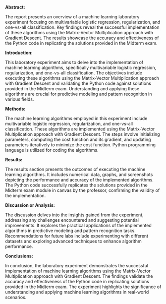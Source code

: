 **Abstract:**

The report presents an overview of a machine learning laboratory experiment focusing on multivariable logistic regression, regularization, and one-vs-all classification. Key findings reveal the successful implementation of these algorithms using the Matrix-Vector Multiplication approach with Gradient Descent. The results showcase the accuracy and effectiveness of the Python code in replicating the solutions provided in the Midterm exam. 

**Introduction:**

This laboratory experiment aims to delve into the implementation of machine learning algorithms, specifically multivariable logistic regression, regularization, and one-vs-all classification. The objectives include executing these algorithms using the Matrix-Vector Multiplication approach with Gradient Descent and validating the Python code against solutions provided in the Midterm exam. Understanding and applying these algorithms are crucial for predictive modeling and pattern recognition in various fields. 

**Methods:**

The machine learning algorithms employed in this experiment include multivariable logistic regression, regularization, and one-vs-all classification. These algorithms are implemented using the Matrix-Vector Multiplication approach with Gradient Descent. The steps involve initializing parameters, computing the cost function and its gradient, and updating parameters iteratively to minimize the cost function. Python programming language is utilized for coding the algorithms. 

**Results:**

The results section presents the outcomes of executing the machine learning algorithms. It includes numerical data, graphs, and screenshots depicting the performance and accuracy of the implemented algorithms. The Python code successfully replicates the solutions provided in the Midterm exam module in canvas by the professor, confirming the validity of the implementation. 

**Discussion or Analysis:**

The discussion delves into the insights gained from the experiment, addressing any challenges encountered and suggesting potential improvements. It explores the practical applications of the implemented algorithms in predictive modeling and pattern recognition tasks. Recommendations for future labs include experimenting with different datasets and exploring advanced techniques to enhance algorithm performance. 

**Conclusions:**

In conclusion, the laboratory experiment demonstrates the successful implementation of machine learning algorithms using the Matrix-Vector Multiplication approach with Gradient Descent. The findings validate the accuracy and effectiveness of the Python code in replicating solutions provided in the Midterm exam. The experiment highlights the significance of understanding and applying machine learning algorithms in real-world scenarios.   
